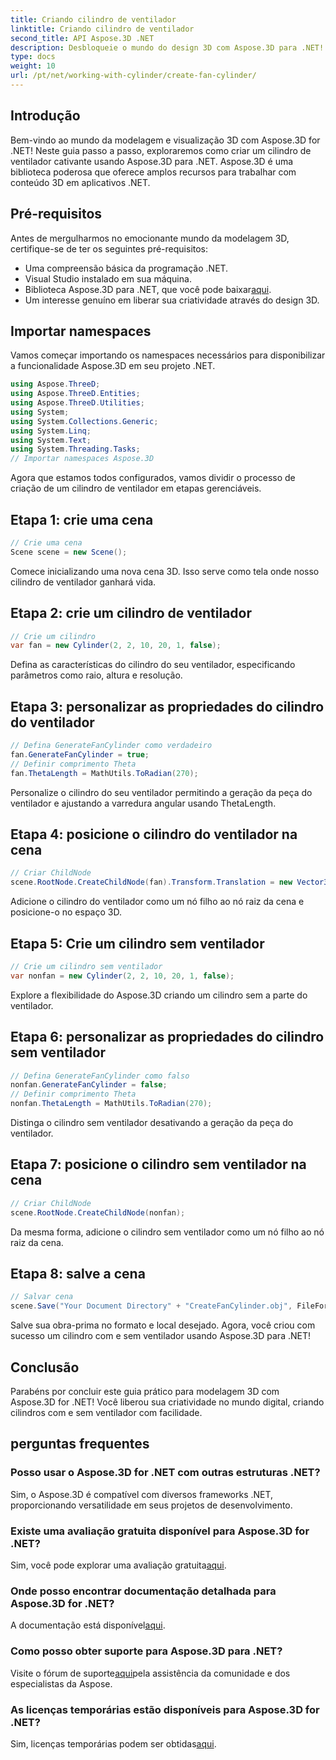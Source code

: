 ```yaml
---
title: Criando cilindro de ventilador
linktitle: Criando cilindro de ventilador
second_title: API Aspose.3D .NET
description: Desbloqueie o mundo do design 3D com Aspose.3D para .NET! Crie cilindros impressionantes com e sem ventilador sem esforço. Baixe seu teste agora.
type: docs
weight: 10
url: /pt/net/working-with-cylinder/create-fan-cylinder/
---
```

## Introdução
Bem-vindo ao mundo da modelagem e visualização 3D com Aspose.3D for .NET! Neste guia passo a passo, exploraremos como criar um cilindro de ventilador cativante usando Aspose.3D para .NET. Aspose.3D é uma biblioteca poderosa que oferece amplos recursos para trabalhar com conteúdo 3D em aplicativos .NET.
## Pré-requisitos
Antes de mergulharmos no emocionante mundo da modelagem 3D, certifique-se de ter os seguintes pré-requisitos:
- Uma compreensão básica da programação .NET.
- Visual Studio instalado em sua máquina.
-  Biblioteca Aspose.3D para .NET, que você pode baixar[aqui](https://releases.aspose.com/3d/net/).
- Um interesse genuíno em liberar sua criatividade através do design 3D.
## Importar namespaces
Vamos começar importando os namespaces necessários para disponibilizar a funcionalidade Aspose.3D em seu projeto .NET.
```csharp
using Aspose.ThreeD;
using Aspose.ThreeD.Entities;
using Aspose.ThreeD.Utilities;
using System;
using System.Collections.Generic;
using System.Linq;
using System.Text;
using System.Threading.Tasks;
// Importar namespaces Aspose.3D
```
Agora que estamos todos configurados, vamos dividir o processo de criação de um cilindro de ventilador em etapas gerenciáveis.
## Etapa 1: crie uma cena
```csharp
// Crie uma cena
Scene scene = new Scene();
```
Comece inicializando uma nova cena 3D. Isso serve como tela onde nosso cilindro de ventilador ganhará vida.
## Etapa 2: crie um cilindro de ventilador
```csharp
// Crie um cilindro
var fan = new Cylinder(2, 2, 10, 20, 1, false);
```
Defina as características do cilindro do seu ventilador, especificando parâmetros como raio, altura e resolução.
## Etapa 3: personalizar as propriedades do cilindro do ventilador
```csharp
// Defina GenerateFanCylinder como verdadeiro
fan.GenerateFanCylinder = true;
// Definir comprimento Theta
fan.ThetaLength = MathUtils.ToRadian(270);
```
Personalize o cilindro do seu ventilador permitindo a geração da peça do ventilador e ajustando a varredura angular usando ThetaLength.
## Etapa 4: posicione o cilindro do ventilador na cena
```csharp
// Criar ChildNode
scene.RootNode.CreateChildNode(fan).Transform.Translation = new Vector3(10, 0, 0);
```
Adicione o cilindro do ventilador como um nó filho ao nó raiz da cena e posicione-o no espaço 3D.
## Etapa 5: Crie um cilindro sem ventilador
```csharp
// Crie um cilindro sem ventilador
var nonfan = new Cylinder(2, 2, 10, 20, 1, false);
```
Explore a flexibilidade do Aspose.3D criando um cilindro sem a parte do ventilador.
## Etapa 6: personalizar as propriedades do cilindro sem ventilador
```csharp
// Defina GenerateFanCylinder como falso
nonfan.GenerateFanCylinder = false;
// Definir comprimento Theta
nonfan.ThetaLength = MathUtils.ToRadian(270);
```
Distinga o cilindro sem ventilador desativando a geração da peça do ventilador.
## Etapa 7: posicione o cilindro sem ventilador na cena
```csharp
// Criar ChildNode
scene.RootNode.CreateChildNode(nonfan);
```
Da mesma forma, adicione o cilindro sem ventilador como um nó filho ao nó raiz da cena.
## Etapa 8: salve a cena
```csharp
// Salvar cena
scene.Save("Your Document Directory" + "CreateFanCylinder.obj", FileFormat.WavefrontOBJ);
```
Salve sua obra-prima no formato e local desejado. Agora, você criou com sucesso um cilindro com e sem ventilador usando Aspose.3D para .NET!
## Conclusão
Parabéns por concluir este guia prático para modelagem 3D com Aspose.3D for .NET! Você liberou sua criatividade no mundo digital, criando cilindros com e sem ventilador com facilidade.
## perguntas frequentes
### Posso usar o Aspose.3D for .NET com outras estruturas .NET?
Sim, o Aspose.3D é compatível com diversos frameworks .NET, proporcionando versatilidade em seus projetos de desenvolvimento.
### Existe uma avaliação gratuita disponível para Aspose.3D for .NET?
 Sim, você pode explorar uma avaliação gratuita[aqui](https://releases.aspose.com/).
### Onde posso encontrar documentação detalhada para Aspose.3D for .NET?
 A documentação está disponível[aqui](https://reference.aspose.com/3d/net/).
### Como posso obter suporte para Aspose.3D para .NET?
 Visite o fórum de suporte[aqui](https://forum.aspose.com/c/3d/18)pela assistência da comunidade e dos especialistas da Aspose.
### As licenças temporárias estão disponíveis para Aspose.3D for .NET?
 Sim, licenças temporárias podem ser obtidas[aqui](https://purchase.aspose.com/temporary-license/).
